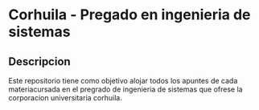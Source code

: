 # Corhuila - Pregado en ingenieria de sistemas
## Descripcion
Este repositorio tiene como objetivo alojar todos los apuntes de cada materiacursada en el pregrado de ingenieria de sistemas que ofrese la corporacion universitaria corhuila.